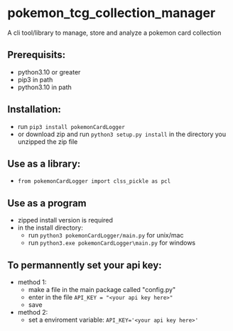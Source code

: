 # pokemon_tcg_collection_manager
A cli tool/library to manage, store and analyze a pokemon card collection
## Prerequisits:
* python3.10 or greater
* pip3 in path
* python3.10 in path
## Installation:
* run `pip3 install pokemonCardLogger` 
* or download zip and run `python3 setup.py install` in the directory you unzipped the zip file
## Use as a library:
* `from pokemonCardLogger import clss_pickle as pcl`
## Use as a program
* zipped install version is required
* in the install directory:
  * run `python3 pokemonCardLogger/main.py` for unix/mac 
  * run `python3.exe pokemonCardLogger\main.py` for windows
## To permannently set your api key:
* method 1:
  * make a file in the main package called "config.py"
  * enter in the file `API_KEY = "<your api key here>"`
  * save
* method 2:
  * set a enviroment variable: `API_KEY='<your api key here>'`

